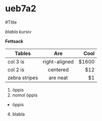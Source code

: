 ueb7a2
======
#Title

*blabla kursiv*

**Fettsack**

| Tables        | Are           | Cool  |
| ------------- |:-------------:| -----:|
| col 3 is      | right-aligned | $1600 |
| col 2 is      | centered      |   $12 |
| zebra stripes | are neat      |    $1 |

1. öppis
2. nomol öppis
 * öppis
4.  blabla
